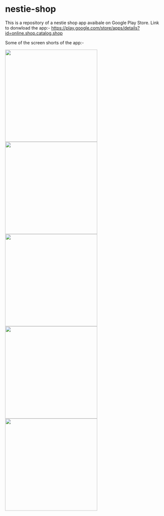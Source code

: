# nestie-shop
This is a repository of a nestie shop app avaibale on Google Play Store.
Link to donwload the app:- https://play.google.com/store/apps/details?id=online.shop.catalog.shop

Some of the screen shorts of the app:-

<img src="https://play-lh.googleusercontent.com/eNvBXheedWYfHk_mpuy3sS1lyrqKZsPZ7GGQvPy0mhH7YgE8MoozF-NZ--YVC7XYxw=w2560-h1440-rw" width=300/>
<img src="https://play-lh.googleusercontent.com/oiZoTVfW1Ml3UVpPNQWh9Ekt2vxQH6ll-DT7UiUGT4DBM5xbVDQ8HlQ1fq5XtndOhA=w2560-h1440-rw" width=300/>
<img src="https://play-lh.googleusercontent.com/_AArjcBFNtReuaonzbcl6O167aPQ3vjcDYoSK0j3U4r5tqYVas9b-U70U6hY7R4mG_fx=w2560-h1440-rw" width=300/>
<img src="https://play-lh.googleusercontent.com/3CSF96l-tLQDvZ7AZpiZDrXpTH_g0uBoTE-z0umHNpl3JO1FBAHzJgbP_8_qIfpumA=w2560-h1440-rw" width=300/>
<img src="https://play-lh.googleusercontent.com/Xg9gq6-iqjxPrn71xNVVdJw_UAyv4zIIInQkyR_IZhnWyRXcNclYGfNzG9BBrZGvPtQ=w2560-h1440-rw" width=300/>


